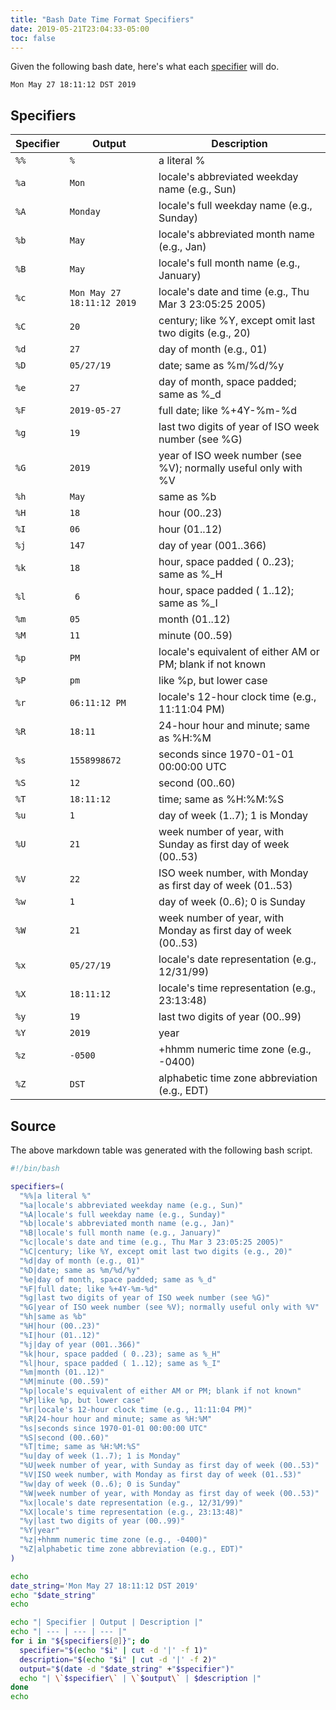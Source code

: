 ```yaml
---
title: "Bash Date Time Format Specifiers"
date: 2019-05-21T23:04:33-05:00
toc: false
---
```


Given the following bash date, here's what each [specifier](http://man7.org/linux/man-pages/man1/date.1.html) will do. 

```
Mon May 27 18:11:12 DST 2019
```

## Specifiers

| Specifier | Output | Description |
| --- | --- | --- |
| `%%` | `%` | a literal % |
| `%a` | `Mon` | locale's abbreviated weekday name (e.g., Sun) |
| `%A` | `Monday` | locale's full weekday name (e.g., Sunday) |
| `%b` | `May` | locale's abbreviated month name (e.g., Jan) |
| `%B` | `May` | locale's full month name (e.g., January) |
| `%c` | `Mon May 27 18:11:12 2019` | locale's date and time (e.g., Thu Mar 3 23:05:25 2005) |
| `%C` | `20` | century; like %Y, except omit last two digits (e.g., 20) |
| `%d` | `27` | day of month (e.g., 01) |
| `%D` | `05/27/19` | date; same as %m/%d/%y |
| `%e` | `27` | day of month, space padded; same as %_d |
| `%F` | `2019-05-27` | full date; like %+4Y-%m-%d |
| `%g` | `19` | last two digits of year of ISO week number (see %G) |
| `%G` | `2019` | year of ISO week number (see %V); normally useful only with %V |
| `%h` | `May` | same as %b |
| `%H` | `18` | hour (00..23) |
| `%I` | `06` | hour (01..12) |
| `%j` | `147` | day of year (001..366) |
| `%k` | `18` | hour, space padded ( 0..23); same as %_H |
| `%l` | ` 6` | hour, space padded ( 1..12); same as %_I |
| `%m` | `05` | month (01..12) |
| `%M` | `11` | minute (00..59) |
| `%p` | `PM` | locale's equivalent of either AM or PM; blank if not known |
| `%P` | `pm` | like %p, but lower case |
| `%r` | `06:11:12 PM` | locale's 12-hour clock time (e.g., 11:11:04 PM) |
| `%R` | `18:11` | 24-hour hour and minute; same as %H:%M |
| `%s` | `1558998672` | seconds since 1970-01-01 00:00:00 UTC |
| `%S` | `12` | second (00..60) |
| `%T` | `18:11:12` | time; same as %H:%M:%S |
| `%u` | `1` | day of week (1..7); 1 is Monday |
| `%U` | `21` | week number of year, with Sunday as first day of week (00..53) |
| `%V` | `22` | ISO week number, with Monday as first day of week (01..53) |
| `%w` | `1` | day of week (0..6); 0 is Sunday |
| `%W` | `21` | week number of year, with Monday as first day of week (00..53) |
| `%x` | `05/27/19` | locale's date representation (e.g., 12/31/99) |
| `%X` | `18:11:12` | locale's time representation (e.g., 23:13:48) |
| `%y` | `19` | last two digits of year (00..99) |
| `%Y` | `2019` | year |
| `%z` | `-0500` | +hhmm numeric time zone (e.g., -0400) |
| `%Z` | `DST` | alphabetic time zone abbreviation (e.g., EDT) |

## Source

The above markdown table was generated with the following bash script. 

```bash
#!/bin/bash

specifiers=(
  "%%|a literal %"
  "%a|locale's abbreviated weekday name (e.g., Sun)"
  "%A|locale's full weekday name (e.g., Sunday)"
  "%b|locale's abbreviated month name (e.g., Jan)"
  "%B|locale's full month name (e.g., January)"
  "%c|locale's date and time (e.g., Thu Mar 3 23:05:25 2005)"
  "%C|century; like %Y, except omit last two digits (e.g., 20)"
  "%d|day of month (e.g., 01)"
  "%D|date; same as %m/%d/%y"
  "%e|day of month, space padded; same as %_d"
  "%F|full date; like %+4Y-%m-%d"
  "%g|last two digits of year of ISO week number (see %G)"
  "%G|year of ISO week number (see %V); normally useful only with %V"
  "%h|same as %b"
  "%H|hour (00..23)"
  "%I|hour (01..12)"
  "%j|day of year (001..366)"
  "%k|hour, space padded ( 0..23); same as %_H"
  "%l|hour, space padded ( 1..12); same as %_I"
  "%m|month (01..12)"
  "%M|minute (00..59)"
  "%p|locale's equivalent of either AM or PM; blank if not known"
  "%P|like %p, but lower case"
  "%r|locale's 12-hour clock time (e.g., 11:11:04 PM)"
  "%R|24-hour hour and minute; same as %H:%M"
  "%s|seconds since 1970-01-01 00:00:00 UTC"
  "%S|second (00..60)"
  "%T|time; same as %H:%M:%S"
  "%u|day of week (1..7); 1 is Monday"
  "%U|week number of year, with Sunday as first day of week (00..53)"
  "%V|ISO week number, with Monday as first day of week (01..53)"
  "%w|day of week (0..6); 0 is Sunday"
  "%W|week number of year, with Monday as first day of week (00..53)"
  "%x|locale's date representation (e.g., 12/31/99)"
  "%X|locale's time representation (e.g., 23:13:48)"
  "%y|last two digits of year (00..99)"
  "%Y|year"
  "%z|+hhmm numeric time zone (e.g., -0400)"
  "%Z|alphabetic time zone abbreviation (e.g., EDT)"
)

echo
date_string='Mon May 27 18:11:12 DST 2019'
echo "$date_string"
echo

echo "| Specifier | Output | Description |"
echo "| --- | --- | --- |"
for i in "${specifiers[@]}"; do
  specifier="$(echo "$i" | cut -d '|' -f 1)"
  description="$(echo "$i" | cut -d '|' -f 2)"
  output="$(date -d "$date_string" +"$specifier")"
  echo "| \`$specifier\` | \`$output\` | $description |"
done
echo
```
